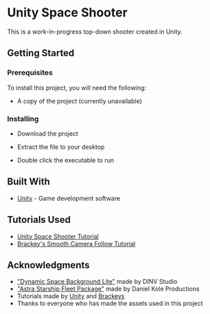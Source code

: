 # Unity Space Shooter

This is a work-in-progress top-down shooter created in Unity.

## Getting Started

### Prerequisites

To install this project, you will need the following:

* A copy of the project (currently unavailable)

### Installing

* Download the project
* Extract the file to your desktop

* Double click the executable to run

## Built With

* [Unity](https://unity3d.com/) - Game development software

## Tutorials Used

* [Unity Space Shooter Tutorial](https://unity3d.com/learn/tutorials/s/space-shooter-tutorial/)
* [Brackey's Smooth Camera Follow Tutorial](https://www.youtube.com/watch?v=MFQhpwc6cKE/)

## Acknowledgments

* ["Dynamic Space Background Lite"](https://assetstore.unity.com/packages/2d/textures-materials/dynamic-space-background-lite-104606) made by DINV Studio
* ["Astra Starship Fleet Package"](https://assetstore.unity.com/packages/3d/vehicles/space/astra-starship-fleet-package-4392) made by Daniel Kole Productions
* Tutorials made by [Unity](https://unity3d.com/) and [Brackeys](https://www.youtube.com/channel/UCYbK_tjZ2OrIZFBvU6CCMiA/)
* Thanks to everyone who has made the assets used in this project

